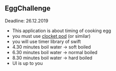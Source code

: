 ## EggChallenge

Deadline: 26.12.2019
- This application is about timing of cooking egg
- you must use [clocket pod](https://github.com/afil310/Clocket) (or similar)
- you will use timer library of swift
- 4.30 minutes boil water -> soft boiled
- 6.30 minutes boil water -> normal boiled
- 8.30 minutes boil water -> hard boiled
- UI is up to you
